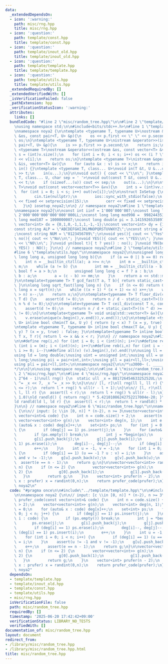 ```yaml
---
data:
  _extendedDependsOn:
  - icon: ':warning:'
    path: misc/rng.hpp
    title: misc/rng.hpp
  - icon: ':question:'
    path: template/const.hpp
    title: template/const.hpp
  - icon: ':question:'
    path: template/inout_old.hpp
    title: template/inout_old.hpp
  - icon: ':question:'
    path: template/template.hpp
    title: template/template.hpp
  - icon: ':question:'
    path: template/utils.hpp
    title: template/utils.hpp
  _extendedRequiredBy: []
  _extendedVerifiedWith: []
  _isVerificationFailed: false
  _pathExtension: hpp
  _verificationStatusIcon: ':warning:'
  attributes:
    links: []
  bundledCode: "#line 2 \"misc/random_tree.hpp\"\n\n#line 2 \"template/template.hpp\"\
    \nusing namespace std;\n\n#include<bits/stdc++.h>\n#line 1 \"template/inout_old.hpp\"\
    \nnamespace noya2 {\n\ntemplate <typename T, typename U>\nostream &operator<<(ostream\
    \ &os, const pair<T, U> &p){\n    os << p.first << \" \" << p.second;\n    return\
    \ os;\n}\ntemplate <typename T, typename U>\nistream &operator>>(istream &is,\
    \ pair<T, U> &p){\n    is >> p.first >> p.second;\n    return is;\n}\n\ntemplate\
    \ <typename T>\nostream &operator<<(ostream &os, const vector<T> &v){\n    int\
    \ s = (int)v.size();\n    for (int i = 0; i < s; i++) os << (i ? \" \" : \"\"\
    ) << v[i];\n    return os;\n}\ntemplate <typename T>\nistream &operator>>(istream\
    \ &is, vector<T> &v){\n    for (auto &x : v) is >> x;\n    return is;\n}\n\nvoid\
    \ in() {}\ntemplate <typename T, class... U>\nvoid in(T &t, U &...u){\n    cin\
    \ >> t;\n    in(u...);\n}\n\nvoid out() { cout << \"\\n\"; }\ntemplate <typename\
    \ T, class... U, char sep = ' '>\nvoid out(const T &t, const U &...u){\n    cout\
    \ << t;\n    if (sizeof...(u)) cout << sep;\n    out(u...);\n}\n\ntemplate<typename\
    \ T>\nvoid out(const vector<vector<T>> &vv){\n    int s = (int)vv.size();\n  \
    \  for (int i = 0; i < s; i++) out(vv[i]);\n}\n\nstruct IoSetup {\n    IoSetup(){\n\
    \        cin.tie(nullptr);\n        ios::sync_with_stdio(false);\n        cout\
    \ << fixed << setprecision(15);\n        cerr << fixed << setprecision(7);\n \
    \   }\n} iosetup_noya2;\n\n} // namespace noya2\n#line 1 \"template/const.hpp\"\
    \nnamespace noya2{\n\nconst int iinf = 1'000'000'007;\nconst long long linf =\
    \ 2'000'000'000'000'000'000LL;\nconst long long mod998 =  998244353;\nconst long\
    \ long mod107 = 1000000007;\nconst long double pi = 3.14159265358979323;\nconst\
    \ vector<int> dx = {0,1,0,-1,1,1,-1,-1};\nconst vector<int> dy = {1,0,-1,0,1,-1,-1,1};\n\
    const string ALP = \"ABCDEFGHIJKLMNOPQRSTUVWXYZ\";\nconst string alp = \"abcdefghijklmnopqrstuvwxyz\"\
    ;\nconst string NUM = \"0123456789\";\n\nvoid yes(){ cout << \"Yes\\n\"; }\nvoid\
    \ no(){ cout << \"No\\n\"; }\nvoid YES(){ cout << \"YES\\n\"; }\nvoid NO(){ cout\
    \ << \"NO\\n\"; }\nvoid yn(bool t){ t ? yes() : no(); }\nvoid YN(bool t){ t ?\
    \ YES() : NO(); }\n\n} // namespace noya2\n#line 2 \"template/utils.hpp\"\n\n\
    #line 6 \"template/utils.hpp\"\n\nnamespace noya2{\n\nunsigned long long inner_binary_gcd(unsigned\
    \ long long a, unsigned long long b){\n    if (a == 0 || b == 0) return a + b;\n\
    \    int n = __builtin_ctzll(a); a >>= n;\n    int m = __builtin_ctzll(b); b >>=\
    \ m;\n    while (a != b) {\n        int mm = __builtin_ctzll(a - b);\n       \
    \ bool f = a > b;\n        unsigned long long c = f ? a : b;\n        b = f ?\
    \ b : a;\n        a = (c - b) >> mm;\n    }\n    return a << std::min(n, m);\n\
    }\n\ntemplate<typename T> T gcd_fast(T a, T b){ return static_cast<T>(inner_binary_gcd(std::abs(a),std::abs(b)));\
    \ }\n\nlong long sqrt_fast(long long n) {\n    if (n <= 0) return 0;\n    long\
    \ long x = sqrt(n);\n    while ((x + 1) * (x + 1) <= n) x++;\n    while (x * x\
    \ > n) x--;\n    return x;\n}\n\ntemplate<typename T> T floor_div(const T n, const\
    \ T d) {\n    assert(d != 0);\n    return n / d - static_cast<T>((n ^ d) < 0 &&\
    \ n % d != 0);\n}\n\ntemplate<typename T> T ceil_div(const T n, const T d) {\n\
    \    assert(d != 0);\n    return n / d + static_cast<T>((n ^ d) >= 0 && n % d\
    \ != 0);\n}\n\ntemplate<typename T> void uniq(std::vector<T> &v){\n    std::sort(v.begin(),v.end());\n\
    \    v.erase(unique(v.begin(),v.end()),v.end());\n}\n\ntemplate <typename T, typename\
    \ U> inline bool chmin(T &x, U y) { return (y < x) ? (x = y, true) : false; }\n\
    \ntemplate <typename T, typename U> inline bool chmax(T &x, U y) { return (x <\
    \ y) ? (x = y, true) : false; }\n\ntemplate<typename T> inline bool range(T l,\
    \ T x, T r){ return l <= x && x < r; }\n\n} // namespace noya2\n#line 8 \"template/template.hpp\"\
    \n\n#define rep(i,n) for (int i = 0; i < (int)(n); i++)\n#define repp(i,m,n) for\
    \ (int i = (m); i < (int)(n); i++)\n#define reb(i,n) for (int i = (int)(n-1);\
    \ i >= 0; i--)\n#define all(v) (v).begin(),(v).end()\n\nusing ll = long long;\n\
    using ld = long double;\nusing uint = unsigned int;\nusing ull = unsigned long\
    \ long;\nusing pii = pair<int,int>;\nusing pll = pair<ll,ll>;\nusing pil = pair<int,ll>;\n\
    using pli = pair<ll,int>;\n\nnamespace noya2{\n\n/*\u3000~ (. _________ . /)\u3000\
    */\n\n}\n\nusing namespace noya2;\n\n\n#line 4 \"misc/random_tree.hpp\"\n\n#line\
    \ 2 \"misc/rng.hpp\"\n\n#line 4 \"misc/rng.hpp\"\n\nnamespace noya2 {\n\n// [0,\
    \ 2^64 - 1)\null rng() {\n  static ull _x = 88172645463325252UL;\n  return _x\
    \ ^= _x << 7, _x ^= _x >> 9;\n}\n\n// [l, r]\nll rng(ll l, ll r) {\n  assert(l\
    \ <= r);\n  return l + rng() % ull(r - l + 1);\n}\n\n// [l, r)\nll randint(ll\
    \ l, ll r) {\n  assert(l < r);\n  return l + rng() % ull(r - l);\n}\n\n// [0.0,\
    \ 1.0)\nld randld() { return rng() * 5.42101086242752217004e-20; }\n// [l, r)\n\
    ld randld(ld l, ld r) {\n  assert(l < r);\n  return l + randld() * (r - l);\n\
    }\n\n} // namespace noya2\n#line 6 \"misc/random_tree.hpp\"\n\nnamespace noya2\
    \ {\n\n// input: [c \\in [0, n)] * (n-2), n >= 3\nvector<vector<int>> prufer_code(const\
    \ vector<int>& code) {\n    int n = code.size() + 2;\n    assert(n > 2);\n   \
    \ vector<vector<int>> g(n);\n    vector<int> deg(n, 1);\n    int e = 0;\n    for\
    \ (auto& x : code) deg[x]++;\n    set<int> ps;\n    for (int j = 0; j < n; j++)\
    \ {\n        if (deg[j] == 1) ps.insert(j);\n    }\n    for (auto& i : code) {\n\
    \        if (ps.empty()) break;\n        int j = *begin(ps);\n        ps.erase(j);\n\
    \        g[i].push_back(j);\n        g[j].push_back(i);\n        if (deg[i] ==\
    \ 1) ps.erase(i);\n        deg[i]--, deg[j]--;\n        if (deg[i] == 1) ps.insert(i);\n\
    \        e++;\n    }\n    int u = -1, v = -1;\n    for (int i = 0; i < n; i++)\
    \ {\n        if (deg[i] == 1) (u == -1 ? u : v) = i;\n    }\n    assert(u != -1\
    \ and v != -1);\n    g[u].push_back(v);\n    g[v].push_back(u);\n    e++;\n  \
    \  assert(e == n - 1);\n    return g;\n}\n\nvector<vector<int>> random_tree(int\
    \ n) {\n    if (n <= 2) {\n        vector<vector<int>> g(n);\n        if (n ==\
    \ 2) {\n            g[0].push_back(1);\n            g[1].push_back(0);\n     \
    \   }\n        return g;\n    }\n    vector<int> prufer(n - 2);\n    for (auto&\
    \ x : prufer) x = randint(0,n);\n    return prufer_code(prufer);\n}\n\n} // namespace\
    \ noya2\n"
  code: "#pragma once\n\n#include\"../template/template.hpp\"\n\n#include\"../misc/rng.hpp\"\
    \n\nnamespace noya2 {\n\n// input: [c \\in [0, n)] * (n-2), n >= 3\nvector<vector<int>>\
    \ prufer_code(const vector<int>& code) {\n    int n = code.size() + 2;\n    assert(n\
    \ > 2);\n    vector<vector<int>> g(n);\n    vector<int> deg(n, 1);\n    int e\
    \ = 0;\n    for (auto& x : code) deg[x]++;\n    set<int> ps;\n    for (int j =\
    \ 0; j < n; j++) {\n        if (deg[j] == 1) ps.insert(j);\n    }\n    for (auto&\
    \ i : code) {\n        if (ps.empty()) break;\n        int j = *begin(ps);\n \
    \       ps.erase(j);\n        g[i].push_back(j);\n        g[j].push_back(i);\n\
    \        if (deg[i] == 1) ps.erase(i);\n        deg[i]--, deg[j]--;\n        if\
    \ (deg[i] == 1) ps.insert(i);\n        e++;\n    }\n    int u = -1, v = -1;\n\
    \    for (int i = 0; i < n; i++) {\n        if (deg[i] == 1) (u == -1 ? u : v)\
    \ = i;\n    }\n    assert(u != -1 and v != -1);\n    g[u].push_back(v);\n    g[v].push_back(u);\n\
    \    e++;\n    assert(e == n - 1);\n    return g;\n}\n\nvector<vector<int>> random_tree(int\
    \ n) {\n    if (n <= 2) {\n        vector<vector<int>> g(n);\n        if (n ==\
    \ 2) {\n            g[0].push_back(1);\n            g[1].push_back(0);\n     \
    \   }\n        return g;\n    }\n    vector<int> prufer(n - 2);\n    for (auto&\
    \ x : prufer) x = randint(0,n);\n    return prufer_code(prufer);\n}\n\n} // namespace\
    \ noya2"
  dependsOn:
  - template/template.hpp
  - template/inout_old.hpp
  - template/const.hpp
  - template/utils.hpp
  - misc/rng.hpp
  isVerificationFile: false
  path: misc/random_tree.hpp
  requiredBy: []
  timestamp: '2025-06-20 17:42:42+09:00'
  verificationStatus: LIBRARY_NO_TESTS
  verifiedWith: []
documentation_of: misc/random_tree.hpp
layout: document
redirect_from:
- /library/misc/random_tree.hpp
- /library/misc/random_tree.hpp.html
title: misc/random_tree.hpp
---
```

